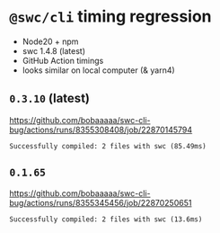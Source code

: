 # `@swc/cli` timing regression

- Node20 + npm
- swc 1.4.8 (latest)
- GitHub Action timings
- looks similar on local computer (& yarn4)

## `0.3.10` (latest)

https://github.com/bobaaaaa/swc-cli-bug/actions/runs/8355308408/job/22870145794

```
Successfully compiled: 2 files with swc (85.49ms)
```

## `0.1.65`

https://github.com/bobaaaaa/swc-cli-bug/actions/runs/8355345456/job/22870250651

```
Successfully compiled: 2 files with swc (13.6ms)
```